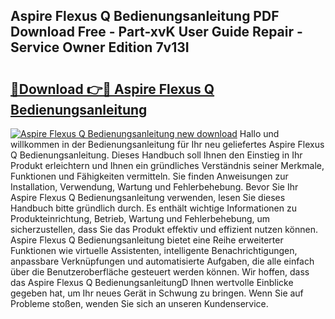 ## Aspire Flexus Q Bedienungsanleitung PDF Download Free - Part-xvK User Guide Repair - Service Owner Edition 7v13I

# <h2><a href="http://df0omhv.blite.top/?on=Aspire+Flexus+Q+Bedienungsanleitung">🔗Download 👉🔴 Aspire Flexus Q Bedienungsanleitung</a></h2>

[![Aspire Flexus Q Bedienungsanleitung new download](https://i.imgur.com/lujVjoI.png)](http://df0omhv.blite.top/?on=Aspire+Flexus+Q+Bedienungsanleitung)
Hallo und willkommen in der Bedienungsanleitung für Ihr neu geliefertes Aspire Flexus Q Bedienungsanleitung. Dieses Handbuch soll Ihnen den Einstieg in Ihr Produkt erleichtern und Ihnen ein gründliches Verständnis seiner Merkmale, Funktionen und Fähigkeiten vermitteln. Sie finden Anweisungen zur Installation, Verwendung, Wartung und Fehlerbehebung. Bevor Sie Ihr Aspire Flexus Q Bedienungsanleitung verwenden, lesen Sie dieses Handbuch bitte gründlich durch. Es enthält wichtige Informationen zu Produkteinrichtung, Betrieb, Wartung und Fehlerbehebung, um sicherzustellen, dass Sie das Produkt effektiv und effizient nutzen können. Aspire Flexus Q Bedienungsanleitung bietet eine Reihe erweiterter Funktionen wie virtuelle Assistenten, intelligente Benachrichtigungen, anpassbare Verknüpfungen und automatisierte Aufgaben, die alle einfach über die Benutzeroberfläche gesteuert werden können. Wir hoffen, dass das Aspire Flexus Q BedienungsanleitungD Ihnen wertvolle Einblicke gegeben hat, um Ihr neues Gerät in Schwung zu bringen. Wenn Sie auf Probleme stoßen, wenden Sie sich an unseren Kundenservice.
